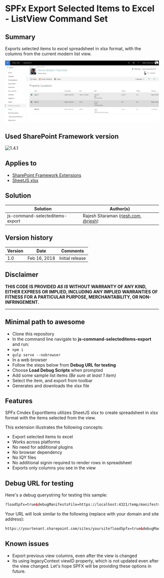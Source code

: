 # SPFx Export Selected Items to Excel -  ListView Command Set

## Summary

Exports selected items to excel spreadsheet in xlsx format, with the columns from the current modern list view.

<a href="http://www.youtube.com/watch?feature=player_embedded&v=NInVJqAmbns" target="_blank"><img src="./assets/excel-export-preview.png" alt="export selected items" /></a>

## Used SharePoint Framework version

![1.4.1](https://img.shields.io/badge/version-1.4.1-green.svg)

## Applies to

* [SharePoint Framework Extensions](https://dev.office.com/sharepoint/docs/spfx/extensions/overview-extensions)
* [SheetJS xlsx](https://www.npmjs.com/package/xlsx)

## Solution

Solution|Author(s)
--------|---------
js-command-selecteditems-export | Rajesh Sitaraman ([rjesh.com](http://rjesh.com), [@rjesh](https://twitter.com/rjesh))

## Version history

Version|Date|Comments
-------|----|--------
1.0|Feb 16, 2018|Initial release

## Disclaimer

**THIS CODE IS PROVIDED *AS IS* WITHOUT WARRANTY OF ANY KIND, EITHER EXPRESS OR IMPLIED, INCLUDING ANY IMPLIED WARRANTIES OF FITNESS FOR A PARTICULAR PURPOSE, MERCHANTABILITY, OR NON-INFRINGEMENT.**

---

## Minimal path to awesome

* Clone this repository
* In the command line navigate to **js-command-selecteditems-export** and run:
* `npm i`
* `gulp serve --nobrowser`
* In a web browser
* Follow the steps below from **Debug URL for testing**
* Choose **Load Debug Scripts** when prompted 
* Add some sample list items _(Be sure at least 1 item)_
* Select the item, and export from toolbar
* Generates and downloads the xlsx file

## Features

SPFx Cmdex ExportItems utilizes SheetJS xlsx to create spreadsheet in xlsx format with the items selected from the view.

This extension illustrates the following concepts:

* Export selected items to excel
* Works across platforms
* No need for additional plugins
* No browser dependency
* No IQY files
* No additional signin required to render rows in spreadsheet
* Exports only columns you see in the view

## Debug URL for testing

Here's a debug querystring for testing this sample:

```html
?loadSpfx=true&debugManifestsFile=https://localhost:4321/temp/manifests.js&customActions={"aaa4141f-7829-4b98-af0f-a1e0e6f273fd":{"location":"ClientSideExtension.ListViewCommandSet.CommandBar"}}
```

Your URL will look similar to the following (replace with your domain and site address):

```html
https://yourtenant.sharepoint.com/sites/yoursite?loadSpfx=true&debugManifestsFile=https://localhost:4321/temp/manifests.js&customActions={"aaa4141f-7829-4b98-af0f-a1e0e6f273fd":{"location":"ClientSideExtension.ListViewCommandSet.CommandBar"}}
```

## Known issues

* Export previous view columns, even after the view is changed
* Its using legacyContext viewID property, which is not updated even after the view changed. Let's hope SPFX will be providing these options in future.
